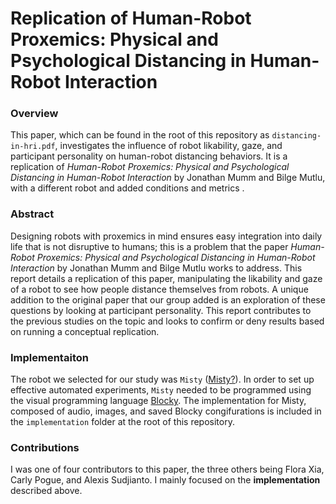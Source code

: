 # Replication of Human-Robot Proxemics: Physical and Psychological Distancing in Human-Robot Interaction

### Overview

This paper, which can be found in the root of this repository as `distancing-in-hri.pdf`, investigates the influence of robot likability, gaze, and participant personality on human-robot distancing behaviors. It is a replication of *Human-Robot Proxemics: Physical and Psychological Distancing in Human-Robot Interaction* by Jonathan Mumm and Bilge Mutlu, with a different robot and added conditions and metrics .

### Abstract

Designing robots with proxemics in mind ensures easy integration into daily life that is not disruptive to humans; this is a problem that the paper *Human-Robot Proxemics: Physical and Psychological Distancing in Human-Robot Interaction* by Jonathan Mumm and Bilge Mutlu works to address. This report details a replication of this paper, manipulating the likability and gaze of a robot to see how people distance themselves from robots. A unique addition to the original paper that our group added is an exploration of these questions by looking at participant personality. This report contributes to the previous studies on the topic and looks to confirm or deny results based on running a conceptual replication.

### Implementaiton

The robot we selected for our study was `Misty` ([Misty?](https://www.mistyrobotics.com)). In order to set up effective automated experiments, `Misty` needed to be programmed using the visual programming language [Blocky](https://developers.google.com/blockly). The implementation for Misty, composed of audio, images, and saved Blocky congifurations is included in the `implementation` folder at the root of this repository.


### Contributions

I was one of four contributors to this paper, the three others being Flora Xia, Carly Pogue, and Alexis Sudjianto. I mainly focused on the **implementation** described above.

